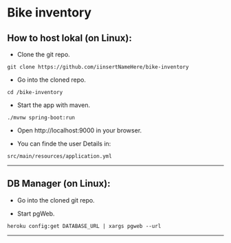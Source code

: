 # Bike inventory

## How to host lokal (on Linux):

* Clone the git repo.
```shell
git clone https://github.com/iinsertNameHere/bike-inventory
```

* Go into the cloned repo.
```shell
cd /bike-inventory
```

* Start the app with maven.
```shell
./mvnw spring-boot:run
```

* Open http://localhost:9000 in your browser.

* You can finde the user Details in:
```
src/main/resources/application.yml
```
---
## DB Manager (on Linux):

* Go into the cloned git repo.

* Start pgWeb.
```shell
heroku config:get DATABASE_URL | xargs pgweb --url
```
---
